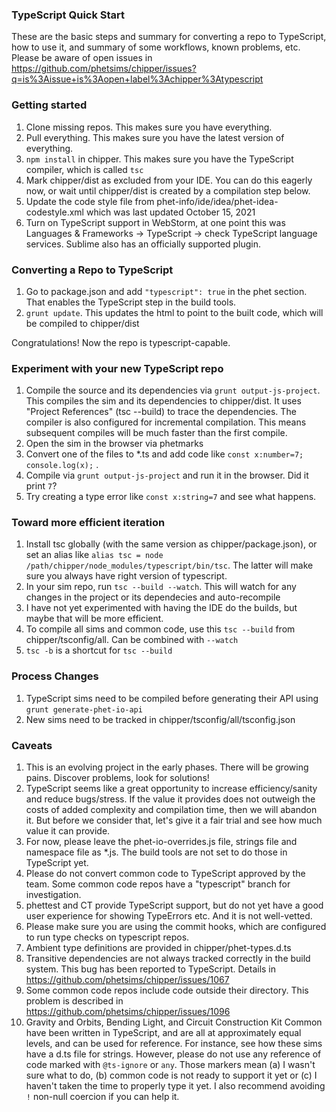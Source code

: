 ### TypeScript Quick Start

These are the basic steps and summary for converting a repo to TypeScript, how to use it, and summary of some workflows,
known problems, etc.
Please be aware of open issues in https://github.com/phetsims/chipper/issues?q=is%3Aissue+is%3Aopen+label%3Achipper%3Atypescript

### Getting started
1. Clone missing repos.  This makes sure you have everything.
2. Pull everything.  This makes sure you have the latest version of everything.
3. `npm install` in chipper. This makes sure you have the TypeScript compiler, which is called `tsc`
4. Mark chipper/dist as excluded from your IDE.  You can do this eagerly now, or wait until chipper/dist is created by a
compilation step below.
5. Update the code style file from phet-info/ide/idea/phet-idea-codestyle.xml which was last updated October 15, 2021
6. Turn on TypeScript support in WebStorm, at one point this was Languages & Frameworks -> TypeScript -> check TypeScript language services.
Sublime also has an officially supported plugin.

### Converting a Repo to TypeScript
1. Go to package.json and add `"typescript": true` in the phet section.  That enables the TypeScript step in the build tools.
2. `grunt update`.  This updates the html to point to the built code, which will be compiled to chipper/dist

Congratulations!  Now the repo is typescript-capable.

### Experiment with your new TypeScript repo
1. Compile the source and its dependencies via `grunt output-js-project`.  This compiles the sim and its dependencies to chipper/dist.
It uses "Project References" (tsc --build) to trace the dependencies.
The compiler is also configured for incremental compilation.  This means subsequent compiles will be much faster than the first compile.
2. Open the sim in the browser via phetmarks
3. Convert one of the files to *.ts and add code like `const x:number=7; console.log(x);` .
4. Compile via `grunt output-js-project` and run it in the browser.  Did it print `7`?
5. Try creating a type error like `const x:string=7` and see what happens.

### Toward more efficient iteration
1. Install tsc globally (with the same version as chipper/package.json), or set an alias like `alias tsc = node /path/chipper/node_modules/typescript/bin/tsc`.  The latter will make sure you always have right version of typescript.
2. In your sim repo, run `tsc --build --watch`.  This will watch for any changes in the project or its dependecies and auto-recompile
3. I have not yet experimented with having the IDE do the builds, but maybe that will be more efficient.
4. To compile all sims and common code, use this `tsc --build` from chipper/tsconfig/all. Can be combined with `--watch`
5. `tsc -b` is a shortcut for `tsc --build`

### Process Changes
1. TypeScript sims need to be compiled before generating their API using `grunt generate-phet-io-api`
2. New sims need to be tracked in chipper/tsconfig/all/tsconfig.json

### Caveats
1. This is an evolving project in the early phases.  There will be growing pains. Discover problems, look for solutions!
2. TypeScript seems like a great opportunity to increase efficiency/sanity and reduce bugs/stress. If the value it provides
does not outweigh the costs of added complexity and compilation time, then we will abandon it. But before we consider that,
let's give it a fair trial and see how much value it can provide.
3. For now, please leave the phet-io-overrides.js file, strings file and namespace file as *.js.  The build tools are not set to do those in TypeScript yet.
4. Please do not convert common code to TypeScript approved by the team.  Some common code repos have a "typescript" branch
for investigation.
5. phettest and CT provide TypeScript support, but do not yet have a good user experience for showing TypeErrors etc.
And it is not well-vetted.
6. Please make sure you are using the commit hooks, which are configured to run type checks on typescript repos.
7. Ambient type definitions are provided in chipper/phet-types.d.ts
8. Transitive dependencies are not always tracked correctly in the build system.  This bug has been reported to TypeScript. Details in https://github.com/phetsims/chipper/issues/1067
9. Some common code repos include code outside their directory.  This problem is described in https://github.com/phetsims/chipper/issues/1096
10. Gravity and Orbits, Bending Light, and Circuit Construction Kit Common have been written in TypeScript, and are all
at approximately equal levels, and can be used for reference. For instance, see how these sims have a d.ts file for strings.
However, please do not use any reference of code marked with
`@ts-ignore` or `any`.  Those markers mean (a) I wasn't sure what to do, (b) common code is not ready to support it yet or (c) I haven't
taken the time to properly type it yet.  I also recommend avoiding `!` non-null coercion if you can help it.
